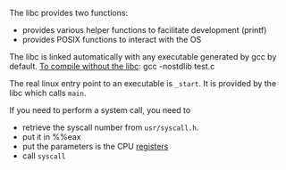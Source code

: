 The libc provides two functions:
- provides various helper functions to facilitate development (printf)
- provides POSIX functions to interact with the OS

The libc is linked automatically with any executable generated by gcc by default.
[To compile without the libc](https://stackoverflow.com/questions/2548486/compiling-without-libc): gcc -nostdlib test.c

The real linux entry point to an executable is `_start`. It is provided by the libc which calls `main`.

If you need to perform a system call, you need to 
- retrieve the syscall number from `usr/syscall.h`.
- put it in %%eax
- put the parameters is the CPU [registers](https://stackoverflow.com/a/5292329/2603925)
- call `syscall`
